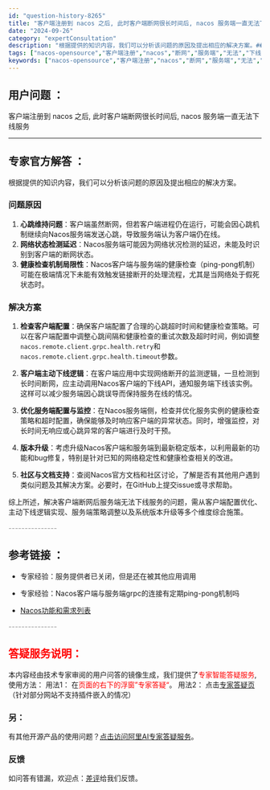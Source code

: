 ```yaml
---
id: "question-history-8265"
title: "客户端注册到 nacos 之后, 此时客户端断网很长时间后, nacos 服务端一直无法下线服务"
date: "2024-09-26"
category: "expertConsultation"
description: "根据提供的知识内容，我们可以分析该问题的原因及提出相应的解决方案。### 问题原因1. **心跳维持问题**：客户端虽然断网，但若客户端进程仍在运行，可能会因心跳机制继续向Nacos服务端发送心跳，导致服务端认为客户端仍在线。2. **网络状态检测延迟**：Nacos服务端可能因为网络状况检测的延迟"
tags: ["nacos-opensource","客户端注册","nacos","断网","服务端","无法","下线"]
keywords: ["nacos-opensource","客户端注册","nacos","断网","服务端","无法","下线"]
---
```


## 用户问题 ： 
 客户端注册到 nacos 之后, 此时客户端断网很长时间后, nacos 服务端一直无法下线服务  

---------------
## 专家官方解答 ：

根据提供的知识内容，我们可以分析该问题的原因及提出相应的解决方案。

### 问题原因
1. **心跳维持问题**：客户端虽然断网，但若客户端进程仍在运行，可能会因心跳机制继续向Nacos服务端发送心跳，导致服务端认为客户端仍在线。
2. **网络状态检测延迟**：Nacos服务端可能因为网络状况检测的延迟，未能及时识别到客户端的断网状态。
3. **健康检查机制局限性**：Nacos客户端与服务端的健康检查（ping-pong机制）可能在极端情况下未能有效触发链接断开的处理流程，尤其是当网络处于假死状态时。

### 解决方案
1. **检查客户端配置**：确保客户端配置了合理的心跳超时时间和健康检查策略。可以在客户端配置中调整心跳间隔和健康检查的重试次数及超时时间，例如调整`nacos.remote.client.grpc.health.retry`和`nacos.remote.client.grpc.health.timeout`参数。
   
2. **客户端主动下线逻辑**：在客户端应用中实现网络断开的监测逻辑，一旦检测到长时间断网，应主动调用Nacos客户端的下线API，通知服务端下线该实例。这样可以减少服务端因心跳误导而保持服务在线的情况。

3. **优化服务端配置与监控**：在Nacos服务端侧，检查并优化服务实例的健康检查策略和超时配置，确保能够及时响应客户端的异常状态。同时，增强监控，对长时间无响应或心跳异常的客户端进行及时干预。

4. **版本升级**：考虑升级Nacos客户端和服务端到最新稳定版本，以利用最新的功能和bug修复，特别是针对已知的网络稳定性和健康检查相关的改进。

5. **社区与文档支持**：查阅Nacos官方文档和社区讨论，了解是否有其他用户遇到类似问题及其解决方案。必要时，在GitHub上提交issue或寻求帮助。

综上所述，解决客户端断网后服务端无法下线服务的问题，需从客户端配置优化、主动下线逻辑实现、服务端策略调整以及系统版本升级等多个维度综合施策。


<font color="#949494">---------------</font> 


## 参考链接 ：

* 专家经验：服务提供者已关闭，但是还在被其他应用调用 
 
 * 专家经验：Nacos客户端与服务端grpc的连接有定期ping-pong机制吗 
 
 * [Nacos功能和需求列表](https://nacos.io/docs/latest/archive/feature-list)


 <font color="#949494">---------------</font> 
 


## <font color="#FF0000">答疑服务说明：</font> 

本内容经由技术专家审阅的用户问答的镜像生成，我们提供了<font color="#FF0000">专家智能答疑服务</font>,使用方法：
用法1： 在<font color="#FF0000">页面的右下的浮窗”专家答疑“</font>。
用法2： 点击[专家答疑页](https://answer.opensource.alibaba.com/docs/intro)（针对部分网站不支持插件嵌入的情况）
### 另：


有其他开源产品的使用问题？[点击访问阿里AI专家答疑服务](https://answer.opensource.alibaba.com/docs/intro)。
### 反馈
如问答有错漏，欢迎点：[差评](https://ai.nacos.io/user/feedbackByEnhancerGradePOJOID?enhancerGradePOJOId=13613)给我们反馈。
